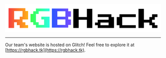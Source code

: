 ![RGBHack Logo](./public/img/RGBHack_logo.png)<hr>
Our team's website is hosted on Glitch! Feel free to explore it at [https://rgbhack.tk](https://rgbhack.tk).

<!-- Test webhook 2-->
